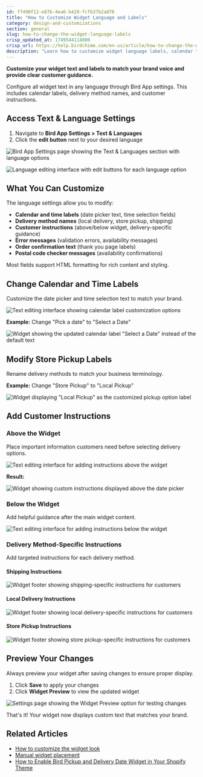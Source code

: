 ```yaml
---
id: f7490f12-e87b-4ea6-b420-fcfb37b2a076
title: "How to Customize Widget Language and Labels"
category: design-and-customizations
section: general
slug: how-to-change-the-widget-language-labels
crisp_updated_at: 1749544114000
crisp_url: https://help.birdchime.com/en-us/article/how-to-change-the-widget-language-labels-11stcld/
description: "Learn how to customize widget language labels, calendar text, and add customer instructions in Bird Pickup & Delivery app settings."
---
```


**Customize your widget text and labels to match your brand voice and provide clear customer guidance.**

Configure all widget text in any language through Bird App settings. This includes calendar labels, delivery method names, and customer instructions.

## Access Text & Language Settings

1. Navigate to **Bird App Settings > Text & Languages**
2. Click the **edit button** next to your desired language

![Bird App Settings page showing the Text & Languages section with language options](https://storage.crisp.chat/users/helpdesk/website/-/c/a/8/2/ca826b447482b000/image-60_198q9ck.png)

![Language editing interface with edit buttons for each language option](https://storage.crisp.chat/users/helpdesk/website/-/c/a/8/2/ca826b447482b000/image-59_1ktcv7a.png)

## What You Can Customize

The language settings allow you to modify:

- **Calendar and time labels** (date picker text, time selection fields)
- **Delivery method names** (local delivery, store pickup, shipping)
- **Customer instructions** (above/below widget, delivery-specific guidance)
- **Error messages** (validation errors, availability messages)
- **Order confirmation text** (thank you page labels)
- **Postal code checker messages** (availability confirmations)

Most fields support HTML formatting for rich content and styling.

## Change Calendar and Time Labels

Customize the date picker and time selection text to match your brand.

![Text editing interface showing calendar label customization options](https://storage.crisp.chat/users/helpdesk/website/-/c/a/8/2/ca826b447482b000/image_9rm91p.png)

**Example:** Change "Pick a date" to "Select a Date"

![Widget showing the updated calendar label "Select a Date" instead of the default text](https://storage.crisp.chat/users/helpdesk/website/ca826b447482b000/screenshot-2023-03-16-at-81546_1trw0b7.png)

## Modify Store Pickup Labels

Rename delivery methods to match your business terminology.

**Example:** Change "Store Pickup" to "Local Pickup"

![Widget displaying "Local Pickup" as the customized pickup option label](https://storage.crisp.chat/users/helpdesk/website/ca826b447482b000/cal2_1o16fqo.png)

## Add Customer Instructions

### Above the Widget

Place important information customers need before selecting delivery options.

![Text editing interface for adding instructions above the widget](https://storage.crisp.chat/users/helpdesk/website/ca826b447482b000/cal4_o16ci0.png)

**Result:**

![Widget showing custom instructions displayed above the date picker](https://storage.crisp.chat/users/helpdesk/website/ca826b447482b000/screenshot-2023-03-21-at-85847_7wa5se.png)

### Below the Widget

Add helpful guidance after the main widget content.

![Text editing interface for adding instructions below the widget](https://storage.crisp.chat/users/helpdesk/website/ca826b447482b000/screenshot-2023-03-14-at-81655_1gq6flm.png)

### Delivery Method-Specific Instructions

Add targeted instructions for each delivery method.

#### Shipping Instructions

![Widget footer showing shipping-specific instructions for customers](https://storage.crisp.chat/users/helpdesk/website/ca826b447482b000/screenshot-2023-03-16-at-82523_r4xi1l.png)

#### Local Delivery Instructions

![Widget footer showing local delivery-specific instructions for customers](https://storage.crisp.chat/users/helpdesk/website/ca826b447482b000/screenshot-2023-03-16-at-82753_12zb578.png)

#### Store Pickup Instructions

![Widget footer showing store pickup-specific instructions for customers](https://storage.crisp.chat/users/helpdesk/website/ca826b447482b000/screenshot-2023-03-16-at-82951_ulx5fw.png)

## Preview Your Changes

Always preview your widget after saving changes to ensure proper display.

1. Click **Save** to apply your changes
2. Click **Widget Preview** to view the updated widget

![Settings page showing the Widget Preview option for testing changes](https://storage.crisp.chat/users/helpdesk/website/-/c/a/8/2/ca826b447482b000/screenshot-2025-06-04-at-11365_1foxsqn.png)

That's it! Your widget now displays custom text that matches your brand.

## Related Articles

- [How to customize the widget look](https://help.birdchime.com/en-us/article/how-to-customize-the-widget-look-1t5c07x/)
- [Manual widget placement](https://help.birdchime.com/en-us/article/manual-widget-placement-1iq0zmb/)
- [How to Enable Bird Pickup and Delivery Date Widget in Your Shopify Theme](https://help.birdchime.com/en-us/article/how-to-enable-bird-pickup-and-delivery-date-widget-in-your-shopify-theme-450cbp/)
